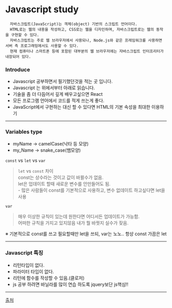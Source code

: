 # Javascript study

      자바스크립트(JavaScript)는 객체(object) 기반의 스크립트 언어이다.
      HTML로는 웹의 내용을 작성하고, CSS로는 웹을 디자인하며, 자바스크립트로는 웹의 동작을 구현할 수 있다.
      자바스크립트는 주로 웹 브라우저에서 사용되나, Node.js와 같은 프레임워크를 사용하면 서버 측 프로그래밍에서도 사용할 수 있다.
      현재 컴퓨터나 스마트폰 등에 포함된 대부분의 웹 브라우저에는 자바스크립트 인터프리터가 내장되어 있다.

### Introduce
  
  - Javascript 공부하면서 필기했던것을 적는 곳 입니다.
  - Javascript 는 위에서부터 아래로 읽습니다.
  - 기술을 좀 더 다듬어서 깊게 배우고싶으면 React
  - 모든 프로그램 언어에서 코드를 적게 쓰는게 좋다.
  - JavaScript에서 구현하는 대신 할 수 있다면 HTML의 기본 속성을 최대한 이용하기

<hr>

### Variables type

 -  myName -> camelCase(낙타 등 모양)
 -  my_Name -> snake_case(뱀모양)
 
  `const` vs `let` vs `var`
  > `let` vs `const` 차이 <br>
     const는 상수라는 것이고 값이 바뀔수가 없음. <br>
     let은 업데이트 할때 새로운 변수를 안만들어도 됨. <br>
    - 많은 사람들이 const를 기본적으로 사용하고, 변수 없데이트 하고싶다면 let을 사용 
  
  `var`  
  > 매우 이상한 규칙이 있는데 원한다면 어디서든 업데이트가 가능함. <br>
    어떠한 규칙을 가지고 있지않음 내가 뭘 바꿧지 실수가 잦음.
    
 ※ 기본적으로 const를 쓰고 필요할때만 let을 쓰되, var는 노노.. 항상 const 가끔은 let
<hr>

### Javascript 특징

  - 리턴타입이 없다.
  - 파라미터 타입이 없다.
  - 리턴에 함수를 작성할 수 있음.(클로저)
  - js 공부 하려면 바닐라를 많이 연습 하도록 jquery보단 js핵심!! 


<hr>

[출처](https://nomadcoders.co/javascript-for-beginners/lectures/2866)
